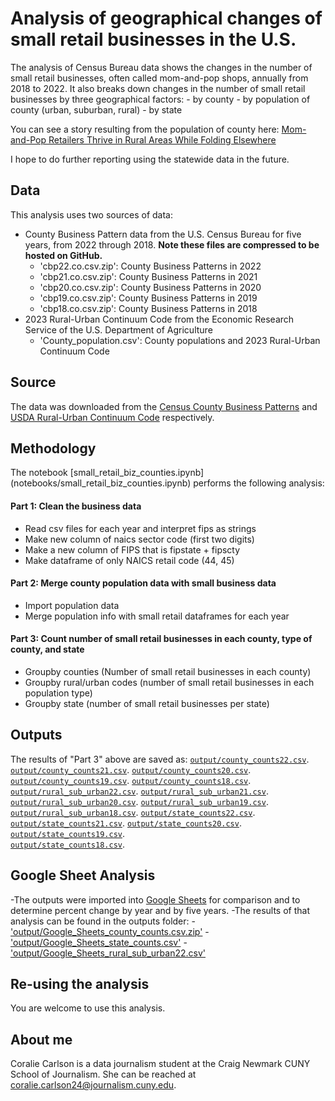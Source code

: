 # Analysis of geographical changes of small retail businesses in the U.S. 

The analysis of Census Bureau data shows the changes in the number of small retail businesses, often called mom-and-pop shops, annually from 2018 to 2022. It also breaks down changes in the number of small retail businesses by three geographical factors:
    - by county 
    - by population of county (urban, suburban, rural)
    - by state 

You can see a story resulting from the population of county here: [Mom-and-Pop Retailers Thrive in Rural Areas While Folding Elsewhere](https://coveringcompanies.journalism.cuny.edu/2024/12/06/mom-pop-retailers-thrive-in-rural-areas-while-folding-elsewhere/)

I hope to do further reporting using the statewide data in the future. 

## Data

This analysis uses two sources of data: 

- County Business Pattern data from the U.S. Census Bureau for five years, from 2022 through 2018. **Note these files are compressed to be hosted on GitHub.**
  - 'cbp22.co.csv.zip': County Business Patterns in 2022
  - 'cbp21.co.csv.zip': County Business Patterns in 2021
  - 'cbp20.co.csv.zip': County Business Patterns in 2020
  - 'cbp19.co.csv.zip': County Business Patterns in 2019
  - 'cbp18.co.csv.zip': County Business Patterns in 2018
- 2023 Rural-Urban Continuum Code from the Economic Research Service of the U.S. Department of Agriculture
    - 'County_population.csv': County populations and 2023 Rural-Urban Continuum Code

## Source

  The data was downloaded from the [Census County Business Patterns](https://www.census.gov/programs-surveys/cbp.html) and [USDA Rural-Urban Continuum Code](https://www.ers.usda.gov/data-products/rural-urban-continuum-codes/documentation/) respectively. 

## Methodology 

The notebook [small_retail_biz_counties.ipynb] (notebooks/small_retail_biz_counties.ipynb) performs the following analysis:

#### Part 1: Clean the business data

- Read csv files for each year and interpret fips as strings
- Make new column of naics sector code (first two digits) 
- Make a new column of FIPS that is fipstate + fipscty
- Make dataframe  of only NAICS retail code (44, 45) 


#### Part 2: Merge county population data with small business data 

- Import population data 
- Merge population info with small retail dataframes for each year 


#### Part 3: Count number of small retail businesses in each county, type of county, and state 

- Groupby counties (Number of small retail businesses in each county)
- Groupby rural/urban codes (number of small retail businesses in each population type)
- Groupby state (number of small retail businesses per state) 


## Outputs

The results of "Part 3" above are saved as:
  [`output/county_counts22.csv`](output/county_counts22.csv).
  [`output/county_counts21.csv`](output/county_counts21.csv).
  [`output/county_counts20.csv`](output/county_counts20.csv).
  [`output/county_counts19.csv`](output/county_counts19.csv).
  [`output/county_counts18.csv`](output/county_counts18.csv).
  [`output/rural_sub_urban22.csv`](output/rural_sub_urban22.csv).
  [`output/rural_sub_urban21.csv`](output/rural_sub_urban21.csv).
  [`output/rural_sub_urban20.csv`](output/rural_sub_urban20.csv).
  [`output/rural_sub_urban19.csv`](output/rural_sub_urban19.csv).
  [`output/rural_sub_urban18.csv`](output/rural_sub_urban18.csv).
  [`output/state_counts22.csv`](output/state_counts22.csv).
  [`output/state_counts21.csv`](output/state_counts21.csv).
  [`output/state_counts20.csv`](output/state_counts20.csv).
  [`output/state_counts19.csv`](output/state_counts19.csv).  
  [`output/state_counts18.csv`](output/state_counts18.csv).

  
## Google Sheet Analysis

-The outputs were imported into [Google Sheets](https://docs.google.com/spreadsheets/d/1YxHu60qwivQvLwmKJlBXo6i-vKKmBbSIG96tPz15660/edit?usp=sharing) for comparison and to determine percent change by year and by five years. 
-The results of that analysis can be found in the outputs folder: 
  -['output/Google_Sheets_county_counts.csv.zip'](output/Google_Sheets_county_counts.csv.zip)
  -['output/Google_Sheets_state_counts.csv'](output/Google_Sheets_state_counts.csv)
  -['output/Google_Sheets_rural_sub_urban22.csv'](output/Google_Sheets_rural_sub_urban22.csv)

## Re-using the analysis

You are welcome to use this analysis.

## About me

Coralie Carlson is a data journalism student at the Craig Newmark CUNY School of Journalism. She can be reached at coralie.carlson24@journalism.cuny.edu. 

